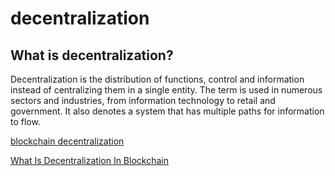 # decentralization
## What is decentralization?

Decentralization is the distribution of functions, control and information instead of centralizing them in a single entity. The term is used in numerous sectors and industries, from information technology to retail and government. It also denotes a system that has multiple paths for information to flow.


[blockchain decentralization](https://www.techtarget.com/searchcio/definition/blockchain-decentralization#:~:text=Decentralized%20blockchains%20are%20designed%20to,recorded%20and%20viewable%20by%20anyone.)

[What Is Decentralization In Blockchain](https://101blockchains.com/decentralization-in-blockchain/)